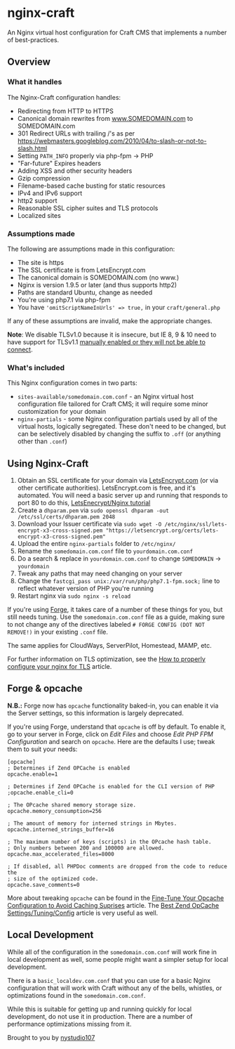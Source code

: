 # nginx-craft

An Nginx virtual host configuration for Craft CMS that implements a number of best-practices.

## Overview

### What it handles

The Nginx-Craft configuration handles:

* Redirecting from HTTP to HTTPS
* Canonical domain rewrites from www.SOMEDOMAIN.com to SOMEDOMAIN.com
* 301 Redirect URLs with trailing /'s as per https://webmasters.googleblog.com/2010/04/to-slash-or-not-to-slash.html
* Setting `PATH_INFO` properly via php-fpm -> PHP
* "Far-future" Expires headers
* Adding XSS and other security headers
* Gzip compression
* Filename-based cache busting for static resources
* IPv4 and IPv6 support
* http2 support
* Reasonable SSL cipher suites and TLS protocols
* Localized sites

### Assumptions made

The following are assumptions made in this configuration:

* The site is https
* The SSL certificate is from LetsEncrypt.com
* The canonical domain is SOMEDOMAIN.com (no www.)
* Nginx is version 1.9.5 or later (and thus supports http2)
* Paths are standard Ubuntu, change as needed
* You're using php7.1 via php-fpm
* You have `'omitScriptNameInUrls' => true,` in your `craft/general.php`

If any of these assumptions are invalid, make the appropriate changes.

**Note**: We disable TLSv1.0 because it is insecure, but IE 8, 9 & 10 need to have support for TLSv1.1 [manually enabled or they will not be able to connect](https://answers.microsoft.com/en-us/ie/forum/ie10-windows_other/disabling-tlsv10-breaks-compatibility-with-ie-9/80e77823-0f0c-49a8-b525-15ce6d7a570d?auth=1).

### What's included

This Nginx configuration comes in two parts:

* `sites-available/somedomain.com.conf` - an Nginx virtual host configuration file tailored for Craft CMS; it will require some minor customization for your domain
* `nginx-partials` - some Nginx configuration partials used by all of the virtual hosts, logically segregated.  These don't need to be changed, but can be selectively disabled by changing the suffix to `.off` (or anything other than `.conf`)

## Using Nginx-Craft

1. Obtain an SSL certificate for your domain via [LetsEncrypt.com](https://letsencrypt.org/) (or via other certificate authorities).  LetsEncrypt.com is free, and it's automated.  You will need a basic server up and running that responds to port 80 to do this, [LetsEnecrypt/Nginx tutorial](https://www.digitalocean.com/community/tutorials/how-to-secure-nginx-with-let-s-encrypt-on-ubuntu-16-04)
2. Create a `dhparam.pem` via `sudo openssl dhparam -out /etc/ssl/certs/dhparam.pem 2048`
3. Download your Issuer certificate via `sudo wget -O /etc/nginx/ssl/lets-encrypt-x3-cross-signed.pem "https://letsencrypt.org/certs/lets-encrypt-x3-cross-signed.pem"`
4. Upload the entire `nginx-partials` folder to `/etc/nginx/`
5. Rename the `somedomain.com.conf` file to `yourdomain.com.conf`
6. Do a search & replace in `yourdomain.com.conf` to change `SOMEDOMAIN` -> `yourdomain`
7. Tweak any paths that may need changing on your server
8. Change the `fastcgi_pass unix:/var/run/php/php7.1-fpm.sock;` line to reflect whatever version of PHP you're running
9. Restart nginx via `sudo nginx -s reload`

If you're using [Forge](https://forge.laravel.com/), it takes care of a number of these things for you, but still needs tuning.  Use the `somedomain.com.conf` file as a guide, making sure to not change any of the directives labeled `# FORGE CONFIG (DOT NOT REMOVE!)` in your existing `.conf` file.

The same applies for CloudWays, ServerPilot, Homestead, MAMP, etc.

For further information on TLS optimization, see the [How to properly configure your nginx for TLS](https://medium.com/@mvuksano/how-to-properly-configure-your-nginx-for-tls-564651438fe0) article.

## Forge & opcache

**N.B.:** Forge now has `opcache` functionality baked-in, you can enable it via the Server settings, so this information is largely deprecated.

If you're using Forge, understand that `opcache` is off by default. To enable it, go to your server in Forge, click on *Edit Files* and choose *Edit PHP FPM Configuration* and search on `opcache`. Here are the defaults I use; tweak them to suit your needs:

    [opcache]
    ; Determines if Zend OPCache is enabled
    opcache.enable=1

    ; Determines if Zend OPCache is enabled for the CLI version of PHP
    ;opcache.enable_cli=0

    ; The OPcache shared memory storage size.
    opcache.memory_consumption=256

    ; The amount of memory for interned strings in Mbytes.
    opcache.interned_strings_buffer=16

    ; The maximum number of keys (scripts) in the OPcache hash table.
    ; Only numbers between 200 and 100000 are allowed.
    opcache.max_accelerated_files=8000

    ; If disabled, all PHPDoc comments are dropped from the code to reduce the
    ; size of the optimized code.
    opcache.save_comments=0

More about tweaking `opcache` can be found in the [Fine-Tune Your Opcache Configuration to Avoid Caching Suprises](https://tideways.io/profiler/blog/fine-tune-your-opcache-configuration-to-avoid-caching-suprises) article. The [Best Zend OpCache Settings/Tuning/Config](https://www.scalingphpbook.com/blog/2014/02/14/best-zend-opcache-settings.html) article is very useful as well.

## Local Development

While all of the configuration in the `somedomain.com.conf` will work fine in local development as well, some people might want a simpler setup for local development.

There is a `basic_localdev.com.conf` that you can use for a basic Nginx configuration that will work with Craft without any of the bells, whistles, or optimizations found in the `somedomain.com.conf`.

While this is suitable for getting up and running quickly for local development, do not use it in production. There are a number of performance optimizations missing from it.

Brought to you by [nystudio107](https://nystudio107.com/)
